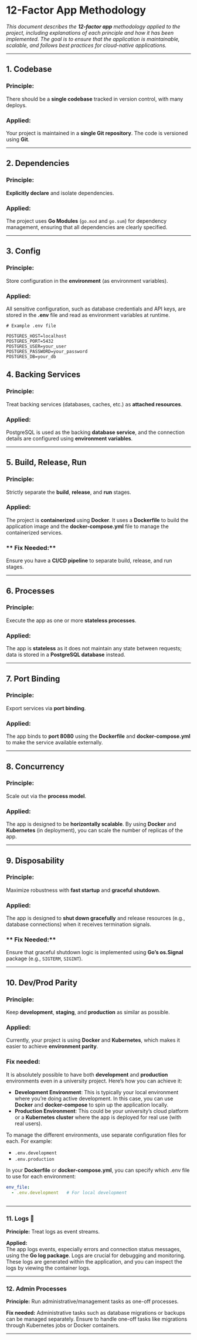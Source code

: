 # **12-Factor App Methodology**

_This document describes the **12-factor app** methodology applied to the project, including explanations of each principle and how it has been implemented. The goal is to ensure that the application is maintainable, scalable, and follows best practices for cloud-native applications._

---

## 1. **Codebase** 

### Principle:
There should be a **single codebase** tracked in version control, with many deploys.

### Applied:
Your project is maintained in a **single Git repository**. The code is versioned using **Git**.

---

## 2. **Dependencies**

### Principle:
**Explicitly declare** and isolate dependencies.

### Applied:
The project uses **Go Modules** (`go.mod` and `go.sum`) for dependency management, ensuring that all dependencies are clearly specified.

---

## 3. **Config**

### Principle:
Store configuration in the **environment** (as environment variables).

### Applied:
All sensitive configuration, such as database credentials and API keys, are stored in the **.env** file and read as environment variables at runtime.

```. env
# Example .env file

POSTGRES_HOST=localhost
POSTGRES_PORT=5432
POSTGRES_USER=your_user
POSTGRES_PASSWORD=your_password
POSTGRES_DB=your_db
```

## 4. **Backing Services**

### **Principle:**
Treat backing services (databases, caches, etc.) as **attached resources**.

### **Applied:**
PostgreSQL is used as the backing **database service**, and the connection details are configured using **environment variables**.

---

## 5. **Build, Release, Run**

### **Principle:**
Strictly separate the **build**, **release**, and **run** stages.

### **Applied:**
The project is **containerized** using **Docker**. It uses a **Dockerfile** to build the application image and the **docker-compose.yml** file to manage the containerized services.

### ** Fix Needed:**
Ensure you have a **CI/CD pipeline** to separate build, release, and run stages.

---

## 6. **Processes**

### **Principle:**
Execute the app as one or more **stateless processes**.

### **Applied:**
The app is **stateless** as it does not maintain any state between requests; data is stored in a **PostgreSQL database** instead.

---

## 7. **Port Binding**

### **Principle:**
Export services via **port binding**.

### **Applied:**
The app binds to **port 8080** using the **Dockerfile** and **docker-compose.yml** to make the service available externally.

---

## 8. **Concurrency**

### **Principle:**
Scale out via the **process model**.

### **Applied:**
The app is designed to be **horizontally scalable**. By using **Docker** and **Kubernetes** (in deployment), you can scale the number of replicas of the app.

---

## 9. **Disposability**

### **Principle:**
Maximize robustness with **fast startup** and **graceful shutdown**.

### **Applied:**
The app is designed to **shut down gracefully** and release resources (e.g., database connections) when it receives termination signals.

### ** Fix Needed:**
Ensure that graceful shutdown logic is implemented using **Go’s os.Signal** package (e.g., `SIGTERM`, `SIGINT`).

---

## 10. **Dev/Prod Parity**

### **Principle:**
Keep **development**, **staging**, and **production** as similar as possible.

### **Applied:**
Currently, your project is using **Docker** and **Kubernetes**, which makes it easier to achieve **environment parity**.

### **Fix needed:**
It is absolutely possible to have both **development** and **production** environments even in a university project. Here’s how you can achieve it:

- **Development Environment**: This is typically your local environment where you’re doing active development. In this case, you can use **Docker** and **docker-compose** to spin up the application locally.
- **Production Environment**: This could be your university’s cloud platform or a **Kubernetes cluster** where the app is deployed for real use (with real users).

To manage the different environments, use separate configuration files for each. For example:
- `.env.development`
- `.env.production`

In your **Dockerfile** or **docker-compose.yml**, you can specify which .env file to use for each environment:

```yaml
env_file:
  - .env.development   # For local development
  
```

---

### 11. Logs :ledger:

**Principle:** Treat logs as event streams.

**Applied:**  
The app logs events, especially errors and connection status messages, using the **Go log package**. Logs are crucial for debugging and monitoring. These logs are generated within the application, and you can inspect the logs by viewing the container logs.

---


### 12. Admin Processes

**Principle:** Run administrative/management tasks as one-off processes.

**Fix needed:** Administrative tasks such as database migrations or backups can be managed separately. Ensure to handle one-off tasks like migrations through Kubernetes jobs or Docker containers.

---
